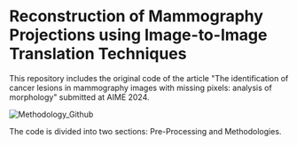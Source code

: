 # Reconstruction of Mammography Projections using Image-to-Image Translation Techniques


This repository includes the original code of the article "The identification of cancer lesions in mammography images with missing pixels: analysis of morphology" submitted at AIME 2024.


![Methodology_Github](https://github.com/joanacsantos/MammographyReconstruction/assets/57224933/e494c738-1eda-4fbc-8069-0be99420e607)


The code is divided into two sections: Pre-Processing and Methodologies.
